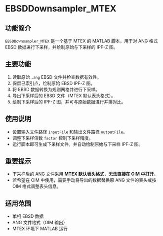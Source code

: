 # EBSDDownsampler_MTEX

## 功能简介
`EBSDDownsampler_MTEX` 是一个基于 MTEX 的 MATLAB 脚本，用于对 ANG 格式 EBSD 数据进行下采样，并绘制原始与下采样的 IPF-Z 图。

## 主要功能
1. 读取原始 `.ang` EBSD 文件并检查数据有效性。  
2. 保留已索引点，绘制原始 EBSD IPF-Z 图。  
3. 将 EBSD 数据转换为规则网格并进行下采样。  
4. 导出下采样后的 EBSD 文件（MTEX 默认表头格式）。  
5. 绘制下采样后的 IPF-Z 图，并可与原始数据进行并排对比。

## 使用说明
- 设置输入文件路径 `inputFile` 和输出文件路径 `outputFile`。  
- 调整下采样倍数 `factor` 控制下采样精度。  
- 运行脚本即可生成下采样文件，并自动绘制原始与下采样 IPF-Z 图。

## 重要提示
- 下采样后的 ANG 文件采用 **MTEX 默认表头格式**，**无法直接在 OIM 中打开**。  
- 若希望在 OIM 中使用，需要手动将导出的数据替换原 ANG 文件的表头或按 OIM 格式调整表头信息。

## 适用范围
- 单相 EBSD 数据  
- ANG 文件格式（OIM 输出）  
- MTEX 环境下 MATLAB 运行
